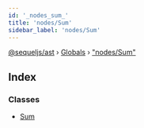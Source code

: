 ```yaml
---
id: '_nodes_sum_'
title: 'nodes/Sum'
sidebar_label: 'nodes/Sum'
---
```


[@sequeljs/ast](../index.md) › [Globals](../globals.md) ›
["nodes/Sum"](_nodes_sum_.md)

## Index

### Classes

- [Sum](../classes/_nodes_sum_.sum.md)
